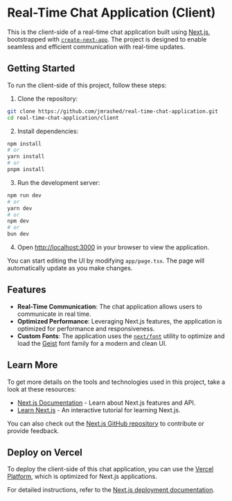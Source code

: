 # Real-Time Chat Application (Client)

This is the client-side of a real-time chat application built using [Next.js](https://nextjs.org), bootstrapped with [`create-next-app`](https://nextjs.org/docs/app/api-reference/cli/create-next-app). The project is designed to enable seamless and efficient communication with real-time updates.

## Getting Started

To run the client-side of this project, follow these steps:

1. Clone the repository:

```bash
git clone https://github.com/jmrashed/real-time-chat-application.git
cd real-time-chat-application/client
```

2. Install dependencies:

```bash
npm install
# or
yarn install
# or
pnpm install
```

3. Run the development server:

```bash
npm run dev
# or
yarn dev
# or
npm dev
# or
bun dev
```

4. Open [http://localhost:3000](http://localhost:3000) in your browser to view the application.

You can start editing the UI by modifying `app/page.tsx`. The page will automatically update as you make changes.

## Features

- **Real-Time Communication**: The chat application allows users to communicate in real time.
- **Optimized Performance**: Leveraging Next.js features, the application is optimized for performance and responsiveness.
- **Custom Fonts**: The application uses the [`next/font`](https://nextjs.org/docs/app/building-your-application/optimizing/fonts) utility to optimize and load the [Geist](https://vercel.com/font) font family for a modern and clean UI.

## Learn More

To get more details on the tools and technologies used in this project, take a look at these resources:

- [Next.js Documentation](https://nextjs.org/docs) - Learn about Next.js features and API.
- [Learn Next.js](https://nextjs.org/learn) - An interactive tutorial for learning Next.js.

You can also check out the [Next.js GitHub repository](https://github.com/vercel/next.js) to contribute or provide feedback.

## Deploy on Vercel

To deploy the client-side of this chat application, you can use the [Vercel Platform](https://vercel.com/new?utm_medium=default-template&filter=next.js&utm_source=create-next-app&utm_campaign=create-next-app-readme), which is optimized for Next.js applications.

For detailed instructions, refer to the [Next.js deployment documentation](https://nextjs.org/docs/app/building-your-application/deploying).
 